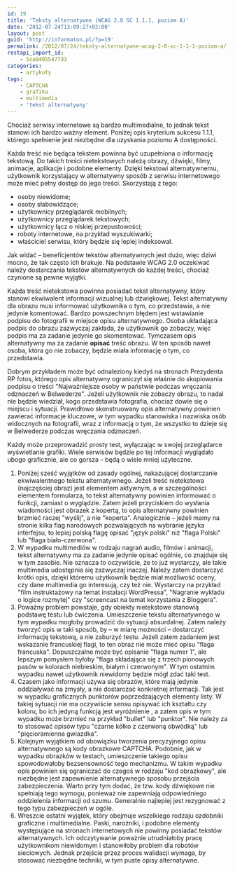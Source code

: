 ```yaml
---
id: 19
title: 'Teksty alternatywne (WCAG 2.0 SC 1.1.1, poziom A)'
date: '2012-07-24T13:09:27+02:00'
layout: post
guid: 'http://informaton.pl/?p=19'
permalink: /2012/07/24/teksty-alternatywne-wcag-2-0-sc-1-1-1-poziom-a/
restapi_import_id:
    - 5ca8405547793
categories:
    - artykuły
tags:
    - CAPTCHA
    - grafika
    - multimedia
    - 'tekst alternatywny'
---
```


Chociaż serwisy internetowe są bardzo multimedialne, to jednak tekst stanowi ich bardzo ważny element. Poniżej opis kryterium sukcesu 1.1.1, którego spełnienie jest niezbędne dla uzyskania poziomu A dostępności.

<div id="extendedEntryBreak"></div>Każda treść nie będąca tekstem powinna być uzupełniona o informację tekstową. Do takich treści nietekstowych należą obrazy, dźwięki, filmy, animacje, aplikacje i podobne elementy. Dzięki tekstowi alternatywnemu, użytkownik korzystający w alternatywny sposób z serwisu internetowego może mieć pełny dostęp do jego treści. Skorzystają z tego:

- osoby niewidome;
- osoby słabowidzące;
- użytkownicy przeglądarek mobilnych;
- użytkownicy przeglądarek tekstowych;
- użytkownicy łącz o niskiej przepustowości;
- roboty internetowe, na przykład wyszukiwarki;
- właściciel serwisu, który będzie się lepiej indeksował.

Jak widać – beneficjentów tekstów alternatywnych jest dużo, więc dziwi mocno, że tak często ich brakuje. Na podstawie WCAG 2.0 oczekiwać należy dostarczania tekstów alternatywnych do każdej treści, chociaż czynione są pewne wyjątki.

Każda treść nietekstowa powinna posiadać tekst alternatywny, który stanowi ekwiwalent informacji wizualnej lub dźwiękowej. Tekst alternatywny dla obrazu musi informować użytkownika o tym, co przedstawia, a nie jedynie komentować. Bardzo powszechnym błędem jest wstawianie podpisu do fotografii w miejsce opisu alternatywnego. Osoba układająca podpis do obrazu zazwyczaj zakłada, że użytkownik go zobaczy, więc podpis ma za zadanie jedynie go skomentować. Tymczasem opis alternatywny ma za zadanie **opisać** treść obrazu. W ten sposób nawet osoba, która go nie zobaczy, będzie miała informację o tym, co przedstawia.

Dobrym przykładem może być odnaleziony kiedyś na stronach Prezydenta RP fotos, którego opis alternatywny ograniczył się właśnie do skopiowania podpisu o treści "Najważniejsze osoby w państwie podczas wręczania odznaczeń w Belwederze". Jeżeli użytkownik nie zobaczy obrazu, to nadal nie będzie wiedział, kogo przedstawia fotografia, chociaż dowie się o miejscu i sytuacji. Prawidłowo skonstruowany opis alternatywny powinien zawierać informacje kluczowe, w tym wypadku stanowiska i nazwiska osób widocznych na fotografii, wraz z informacją o tym, że wszystko to dzieje się w Belwederze podczas wręczania odznaczeń.

Każdy może przeprowadzić prosty test, wyłączając w swojej przeglądarce wyświetlanie grafiki. Wiele serwisów będzie po tej informacji wyglądało ubogo graficznie, ale co gorsza – będą o wiele mniej użyteczne.

1. Poniżej sześć wyjątków od zasady ogólnej, nakazującej dostarczanie ekwiwalentnego tekstu alternatywnego. Jeżeli treść nietekstowa (najczęściej obraz) jest elementem aktywnym, a w szczególności elementem formularza, to tekst alternatywny powinien informować o funkcji, zamiast o wyglądzie. Zatem jeżeli przyciskiem do wysłania wiadomości jest obrazek z kopertą, to opis alternatywny powinien brzmieć raczej "wyślij", a nie "koperta". Analogicznie – jeżeli mamy na stronie kilka flag narodowych pozwalających na wybranie języka interfejsu, to lepiej polską flagę opisać "język polski" niż "flaga Polski" lub "flaga biało-czerwona".
2. W wypadku multimediów w rodzaju nagrań audio, filmów i animacji, tekst alternatywny ma za zadanie jedynie opisać ogólnie, co znajduje się w tym zasobie. Nie oznacza to oczywiście, że to już wystarczy, ale takie multimedia udostępnia się zazwyczaj inaczej. Należy zatem dostarczyć krótki opis, dzięki któremu użytkownik będzie miał możliwość oceny, czy dane multimedia go interesują, czy też nie. Wystarczy na przykład "film instruktażowy na temat instalacji WordPressa", "Nagranie wykładu o logice rozmytej" czy "screencast na temat korzystania z Bloggera".
3. Poważny problem powstaje, gdy obiekty nietekstowe stanowią podstawę testu lub ćwiczenia. Umieszczenie tekstu alternatywnego w tym wypadku mogłoby prowadzić do sytuacji absurdalnej. Zatem należy tworzyć opis w taki sposób, by – w miarę możności – dostarczyć informację tekstową, a nie zaburzyć testu. Jeżeli zatem zadaniem jest wskazanie francuskiej flagi, to ten obraz nie może mieć opisu "flaga francuska". Dopuszczalne może być opisanie "flaga numer 1", ale lepszym pomysłem byłoby "flaga składająca się z trzech pionowych pasów w kolorach niebieskim, białym i czerwonym". W tym ostatnim wypadku nawet użytkownik niewidomy będzie mógł zdać taki test.
4. Czasem jako informacji używa się obrazów, które mają jedynie oddziaływać na zmysły, a nie dostarczać konkretnej informacji. Tak jest w wypadku graficznych punktorów poprzedzających elementy listy. W takiej sytuacji nie ma oczywiście sensu opisywać ich kształtu czy koloru, bo ich jedyną funkcją jest wyróżnienie , a zatem opis w tym wypadku może brzmieć na przykład "bullet" lub "punktor". Nie należy za to stosować opisów typu "czarne kółko z czerwoną obwódką" lub "pięcioramienna gwiazdka".
5. Kolejnym wyjątkiem od obowiązku tworzenia precyzyjnego opisu alternatywnego są kody obrazkowe CAPTCHA. Podobnie, jak w wypadku obrazków w testach, umieszczenie takiego opisu spowodowałoby bezsensowność tego mechanizmu. W takim wypadku opis powinien się ograniczać do czegoś w rodzaju "kod obrazkowy", ale niezbędne jest zapewnienie alternatywnego sposobu przejścia zabezpieczenia. Warto przy tym dodać, że tzw. kody dźwiękowe nie spełniają tego wymogu, ponieważ nie zapewniają odpowiedniego oddzielenia informacji od szumu. Generalnie najlepiej jest rezygnować z tego typu zabezpieczeń w ogóle.
6. Wreszcie ostatni wyjątek, który obejmuje wszelkiego rodzaju ozdobniki graficzne i multimedialne. Paski, narożniki, i podobne elementy występujące na stronach internetowych nie powinny posiadać tekstów alternatywnych. Ich odczytywanie poważnie utrudniałoby pracę użytkownikom niewidomym i stanowiłoby problem dla robotów sieciowych. Jednak przejście przez proces walidacji wymaga, by stosować niezbędne techniki, w tym puste opisy alternatywne.
